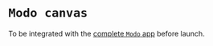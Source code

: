# `Modo canvas`

To be integrated with the [complete `Modo` app](https://github.com/modo-collective/modo-app/) before launch.
